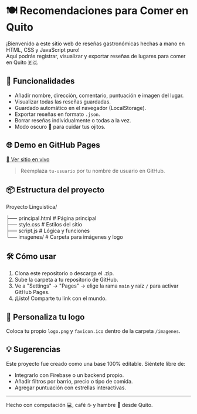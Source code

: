 # 🍽️ Recomendaciones para Comer en Quito

¡Bienvenido a este sitio web de reseñas gastronómicas hechas a mano en HTML, CSS y JavaScript puro!  
Aquí podrás registrar, visualizar y exportar reseñas de lugares para comer en Quito 🇪🇨.

## 🚀 Funcionalidades

- Añadir nombre, dirección, comentario, puntuación e imagen del lugar.
- Visualizar todas las reseñas guardadas.
- Guardado automático en el navegador (LocalStorage).
- Exportar reseñas en formato `.json`.
- Borrar reseñas individualmente o todas a la vez.
- Modo oscuro 🌙 para cuidar tus ojitos.

## 🌐 Demo en GitHub Pages

[🔗 Ver sitio en vivo](https://github.com/Samplo05/rese-as-quito.git)  
> Reemplaza `tu-usuario` por tu nombre de usuario en GitHub.

## 📦 Estructura del proyecto
Proyecto Linguistica/<p>
├── principal.html # Página principal<br>
├── style.css # Estilos del sitio<br>
├── script.js # Lógica y funciones<br>
└── imagenes/ # Carpeta para imágenes y logo

## 🛠️ Cómo usar

1. Clona este repositorio o descarga el .zip.
2. Sube la carpeta a tu repositorio de GitHub.
3. Ve a "Settings" → "Pages" → elige la rama `main` y raíz `/` para activar GitHub Pages.
4. ¡Listo! Comparte tu link con el mundo.

## 📸 Personaliza tu logo

Coloca tu propio `logo.png` y `favicon.ico` dentro de la carpeta `/imagenes`.

## 💡 Sugerencias

Este proyecto fue creado como una base 100% editable. Siéntete libre de:

- Integrarlo con Firebase o un backend propio.
- Añadir filtros por barrio, precio o tipo de comida.
- Agregar puntuación con estrellas interactivas.

---

Hecho con computación 💻, café ☕ y hambre 🍔 desde Quito.

